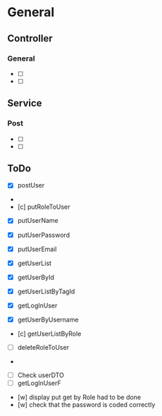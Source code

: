 # General

## Controller

### General

- [ ] 
- [ ] 

## Service

### Post

- [ ] 
- [ ] 

## ToDo

- [x] postUser
-
- [c] putRoleToUser
- [x] putUserName
- [x] putUserPassword
- [x] putUserEmail

- [x] getUserList
- [x] getUserById
- [x] getUserListByTagId
- [x] getLogInUser
- [x] getUserByUsername
- [c] getUserListByRole

- [ ] deleteRoleToUser
-
- [ ] Check userDTO
- [ ] getLogInUserF
- [w] display put get by Role had to be done
- [w] check that the password is coded correctly
